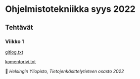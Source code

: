 # Ohjelmistotekniikka syys 2022

## Tehtävät

### Viikko 1

[gitlog.txt](https://github.com/johannalehto/ot-harjoitustyo/blob/master/laskarit/viikko1/gitlog.txt)

[komentorivi.txt](https://github.com/johannalehto/ot-harjoitustyo/blob/master/laskarit/viikko1/komentorivi.txt)


:unicorn: *Helsingin Yliopisto, Tietojenkäsittelytieteen osasto 2022*
